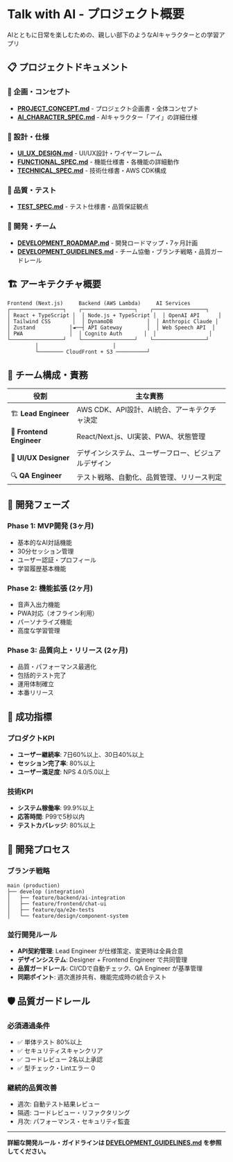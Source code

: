 # Talk with AI - プロジェクト概要

AIとともに日常を楽しむための、親しい部下のようなAIキャラクターとの学習アプリ

## 📋 プロジェクトドキュメント

### 🎯 企画・コンセプト
- [**PROJECT_CONCEPT.md**](./PROJECT_CONCEPT.md) - プロジェクト企画書・全体コンセプト
- [**AI_CHARACTER_SPEC.md**](./AI_CHARACTER_SPEC.md) - AIキャラクター「アイ」の詳細仕様

### 🎨 設計・仕様
- [**UI_UX_DESIGN.md**](./UI_UX_DESIGN.md) - UI/UX設計・ワイヤーフレーム
- [**FUNCTIONAL_SPEC.md**](./FUNCTIONAL_SPEC.md) - 機能仕様書・各機能の詳細動作
- [**TECHNICAL_SPEC.md**](./TECHNICAL_SPEC.md) - 技術仕様書・AWS CDK構成

### 🧪 品質・テスト
- [**TEST_SPEC.md**](./TEST_SPEC.md) - テスト仕様書・品質保証観点

### 📅 開発・チーム
- [**DEVELOPMENT_ROADMAP.md**](./DEVELOPMENT_ROADMAP.md) - 開発ロードマップ・7ヶ月計画
- [**DEVELOPMENT_GUIDELINES.md**](./DEVELOPMENT_GUIDELINES.md) - チーム協働・ブランチ戦略・品質ガードレール

## 🏗️ アーキテクチャ概要

```
Frontend (Next.js)     Backend (AWS Lambda)     AI Services
┌─────────────────┐    ┌─────────────────┐    ┌─────────────────┐
│ React + TypeScript │  │ Node.js + TypeScript │  │ OpenAI API      │
│ Tailwind CSS       │  │ DynamoDB           │  │ Anthropic Claude │
│ Zustand           │◄──┤ API Gateway        │  │ Web Speech API  │
│ PWA               │  │ Cognito Auth       │  │                 │
└─────────────────┘    └─────────────────┘    └─────────────────┘
         │                        │
         └──────── CloudFront + S3 ──────────┘
```

## 👥 チーム構成・責務

| 役割 | 主な責務 |
|------|----------|
| 🏗️ **Lead Engineer** | AWS CDK、API設計、AI統合、アーキテクチャ決定 |
| 🎨 **Frontend Engineer** | React/Next.js、UI実装、PWA、状態管理 |
| 🎯 **UI/UX Designer** | デザインシステム、ユーザーフロー、ビジュアルデザイン |
| 🔍 **QA Engineer** | テスト戦略、自動化、品質管理、リリース判定 |

## 🚀 開発フェーズ

### Phase 1: MVP開発 (3ヶ月)
- 基本的なAI対話機能
- 30分セッション管理
- ユーザー認証・プロフィール
- 学習履歴基本機能

### Phase 2: 機能拡張 (2ヶ月)  
- 音声入出力機能
- PWA対応（オフライン利用）
- パーソナライズ機能
- 高度な学習管理

### Phase 3: 品質向上・リリース (2ヶ月)
- 品質・パフォーマンス最適化
- 包括的テスト完了
- 運用体制確立
- 本番リリース

## 🎯 成功指標

### プロダクトKPI
- **ユーザー継続率**: 7日60%以上、30日40%以上
- **セッション完了率**: 80%以上
- **ユーザー満足度**: NPS 4.0/5.0以上

### 技術KPI
- **システム稼働率**: 99.9%以上
- **応答時間**: P99で5秒以内
- **テストカバレッジ**: 80%以上

## 🔄 開発プロセス

### ブランチ戦略
```
main (production)
├── develop (integration)
│   ├── feature/backend/ai-integration
│   ├── feature/frontend/chat-ui
│   ├── feature/qa/e2e-tests
│   └── feature/design/component-system
```

### 並行開発ルール
- **API契約管理**: Lead Engineer が仕様策定、変更時は全員合意
- **デザインシステム**: Designer + Frontend Engineer で共同管理
- **品質ガードレール**: CI/CDで自動チェック、QA Engineer が基準管理
- **同期ポイント**: 週次進捗共有、機能完成時の統合テスト

## 🛡️ 品質ガードレール

### 必須通過条件
- ✅ 単体テスト 80%以上
- ✅ セキュリティスキャンクリア
- ✅ コードレビュー 2名以上承認
- ✅ 型チェック・Lintエラー 0

### 継続的品質改善
- 週次: 自動テスト結果レビュー
- 隔週: コードレビュー・リファクタリング
- 月次: パフォーマンス・セキュリティ監査

---

**詳細な開発ルール・ガイドラインは [DEVELOPMENT_GUIDELINES.md](./DEVELOPMENT_GUIDELINES.md) を参照してください。**